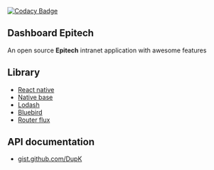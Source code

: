 
[![Codacy Badge](https://api.codacy.com/project/badge/Grade/12463f4e99504b1794db7d50151d2924)](https://www.codacy.com/app/DupK/dashboard-epitech?utm_source=github.com&utm_medium=referral&utm_content=DupK/dashboard-epitech&utm_campaign=badger)

Dashboard Epitech
-

An open source **Epitech** intranet application with awesome features

Library
-

* [React native](https://facebook.github.io/react-native/)
* [Native base](http://nativebase.io/)
* [Lodash](https://lodash.com/)
* [Bluebird](http://bluebirdjs.com/docs/getting-started.html)
* [Router flux](https://github.com/aksonov/react-native-router-flux)

API documentation
-

* [gist.github.com/DupK](https://gist.github.com/DupK)
